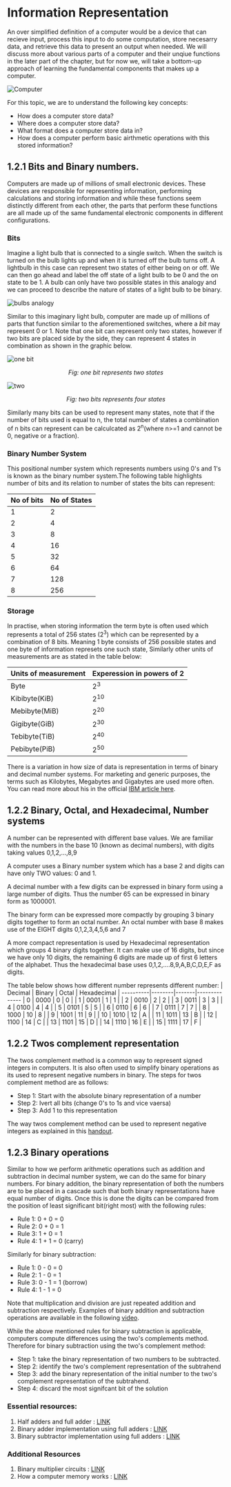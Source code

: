 # Information Representation

An over simplified definition of a computer would be a device that can recieve input, process this input to do some computation, store necesarry data, and retrieve this data to present an output when needed. We will discuss more about various parts of a computer and their unqiue functions in the later part of the chapter, but for now we,  will take a bottom-up approach of learning the fundamental components that makes up a computer.

![Computer](../assets/computer-simplified.png)


For this topic, we are to understand the following key concepts:
* How does a computer store data?
* Where does a computer store data?
* What format does a computer store data in?
* How does a computer perform basic airthmetic operations with this stored information?
  

## 1.2.1 Bits and Binary numbers. 
Computers are made up of millions of small electronic devices. These devices are responsible for representing information, performing calculations and storing information and while these functions seem distinctly different from each other, the parts that perform these functions are all made up of the same fundamental electronic components in different configurations. 

### Bits
Imagine a light bulb that is connected to a single switch. When the switch is turned on the bulb lights up and when it is turned off the bulb turns off. A lightbulb in this case can represent two states of either being on or off. We can then go ahead and label the off state of a light bulb to be 0 and the on state to be 1. A bulb can only have two possible states in this analogy and we can proceed to describe the nature of states of a light bulb to be binary.

![bulbs analogy](../assets/bulb-analogy.png)

Similar to this imaginary light bulb, computer are made up of millions of parts that function similar to the aforementioned switches, where a <em>bit</em> may represent 0 or 1. Note that one bit can represent only two states, however if two bits are placed side by the side, they can represent 4 states in combination as shown in the graphic below. 

![one bit](../assets/one-bit-states.png)

<p style="text-align: center;"> <em>Fig: one bit represents two states </em> </p>

![two](../assets/2bits.png)

<p style="text-align: center;"> <em>Fig: two bits represents four states </em></p>

Similarly many bits can be used to represent many states, note that if the number of bits used is equal to n, the total number of states a combination of n bits can represent can be calculcated as 2<sup>n</sup>(where n>=1 and cannot be 0, negative or a fraction).

### Binary Number System
This positional number system which represents numbers using 0's and 1's is known as the binary number system.The following table highlights number of bits and its relation to number of states the bits can represent:

|No of bits| No of States|
-----------|--------------
|1|2|
|2|4|
|3|8|
|4|16|
|5|32|
|6|64|
|7|128|
|8|256|

### Storage 

In practise, when storing information the term byte is often used which represents a total of 256 states (2<sup>3</sup>) which can be represented by a combination of 8 bits. Meaning 1 byte consists of 256 possible states and one byte of information represets one such state, Similarly other units of measurements are as stated in the table below:

|Units of measurement| Experession in powers of 2|
-----------|--------------
|Byte|2<sup>3</sup>|
|Kibibyte(KiB)|2<sup>10</sup>|
|Mebibyte(MiB)|2<sup>20</sup>|
|Gigibyte(GiB)|2<sup>30</sup>|
|Tebibyte(TiB)|2<sup>40</sup>|
|Pebibyte(PiB)|2<sup>50</sup>|

There is a variation in how size of data is representation in terms of binary and decimal number systems. For marketing and generic purposes, the terms such as Kilobytes, Megabytes and Gigabytes are used more often. You can read more about his in the official [IBM article here](https://www.ibm.com/docs/en/storage-insights?topic=overview-units-measurement-storage-data).


## 1.2.2 Binary, Octal, and Hexadecimal, Number systems 

A number can be represented with different base values. We are familiar with the numbers in the base 10 (known as decimal numbers), with digits taking values 0,1,2,…,8,9

A computer uses a Binary number system which has a base 2 and digits can have only TWO values: 0 and 1.

A decimal number with a few digits can be expressed in binary form using a large number of digits. Thus the number 65 can be expressed in binary form as 1000001.

The binary form can be expressed more compactly by grouping 3 binary digits together to form an octal number. An octal number with base 8 makes use of the EIGHT digits 0,1,2,3,4,5,6 and 7

A more compact representation is used by Hexadecimal representation which groups 4 binary digits together. It can make use of 16 digits, but since we have only 10 digits, the remaining 6 digits are made up of first 6 letters of the alphabet. Thus the hexadecimal base uses 0,1,2,….8,9,A,B,C,D,E,F as digits.

The table below shows how different number represents different number:
| Decimal | Binary | Octal | Hexadecimal |
----------|--------|-------|--------------
| 0       | 0000   | 0     | 0           |
| 1       | 0001   | 1     | 1           |
| 2       | 0010   | 2     | 2           |
| 3       | 0011   | 3     | 3           |
| 4       | 0100   | 4     | 4           |
| 5       | 0101   | 5     | 5           |
| 6       | 0110   | 6     | 6           |
| 7       | 0111   | 7     | 7           |
| 8       | 1000   | 10    | 8           |
| 9       | 1001   | 11    | 9           |
| 10      | 1010   | 12    | A           |
| 11      | 1011   | 13    | B           |
| 12      | 1100   | 14    | C           |
| 13      | 1101   | 15    | D           |
| 14      | 1110   | 16    | E           |
| 15      | 1111   | 17    | F           |


## 1.2.2 Twos complement representation
The twos complement method is a common way to represent signed integers in computers. It is also often used to simplify binary operations as its used to represent negative numbers in binary. The steps for twos complement method are as follows:

* Step 1: Start with the absolute binary representation of a number
* Step 2: Ivert all bits (change 0's to 1s and vice vaersa)
* Step 3: Add 1 to this representation

The way twos complement method can be used to represent negative integers as explained in this [handout](https://www.rit.edu/academicsuccesscenter/sites/rit.edu.academicsuccesscenter/files/documents/math-handouts/DM3_TwosComplement_BP_9_22_14.pdf). 

## 1.2.3 Binary operations
Similar to how we perform arithmetic operations such as addition and subtraction in decimal number system, we can do the same for binary numbers. For binary addition, the binary representation of both the numbers are to be placed in a cascade such that both binary representations have equal number of digits. Once this is done the digits can be compared from the position of least significant bit(right most) with the following rules:

* Rule 1: 0 + 0 = 0
* Rule 2: 0 + 0 = 1
* Rule 3: 1 + 0 = 1
* Rule 4: 1 + 1 = 0 (carry)

Similarly for binary subtraction:
* Rule 1: 0 - 0 = 0
* Rule 2: 1 - 0 = 1
* Rule 3: 0 - 1 = 1 (borrow)
* Rule 4: 1 - 1 = 0 

Note that multiplication and division are just repeated addition and subtraction respectively. Examples of binary addition and subtraction operations are available in the following [video](https://www.youtube.com/watch?v=C5EkxfNEMjE).

While the above mentioned rules for binary subtraction is applicable, computers compute differences using the two's complements method. Therefore for binary subtraction using the two's complement method:
* Step 1: take the binary representation of two numbers to be subtracted.
* Step 2: identify the two's complement representation of the subtrahend
* Step 3: add the binary representation of the initial number to the two's complement representation of the subtrahend. 
* Step 4: discard the most signifcant bit of the solution


### Essential resources:
1. Half adders and full adder : [LINK](https://www.youtube.com/watch?v=ecn-8iGDRSo)
2. Binary adder implementation using full adders : [LINK](https://www.youtube.com/watch?v=3jtS-8ZF_CA&lc=Ugh-DDSOaF9szHgCoAEC)
3. Binary subtractor implementation using full adders : [LINK](https://www.youtube.com/watch?v=pD-pjBupkFg&t=20s)

### Additional Resources
1. Binary multiplier circuits : [LINK](https://www.youtube.com/watch?v=U-RnKGMJx_0)
2. How a computer memory works : [LINK](https://youtu.be/p3q5zWCw8J4?si=AVevfn4nH8Hyc3iY)
   

















